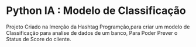 # Python IA : Modelo de Classificação

Projeto Criado na Imerção da Hashtag Programção,para criar um modelo de Classificação para analise de dados de um banco, Para Poder Prever o Status de Score do cliente.
